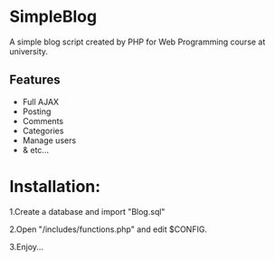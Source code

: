 # SimpleBlog
A simple blog script created by PHP for Web Programming course at university.

## Features
* Full AJAX
* Posting
* Comments
* Categories
* Manage users
* & etc...


# Installation:
1.Create a database and import "Blog.sql"

2.Open "/includes/functions.php" and edit $CONFIG.

3.Enjoy...
